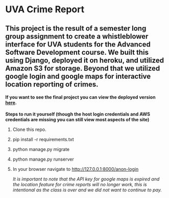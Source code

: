 # UVA Crime Report
## This project is the result of a semester long group assignment to create a whistleblower interface for UVA students for the Advanced Software Development course. We built this using Django, deployed it on heroku, and utilized Amazon S3 for storage. Beyond that we utilized google login and google maps for interactive location reporting of crimes. 

#### If you want to see the final project you can view the deployed version [here](https://project-a-03-uva-d449ae8204db.herokuapp.com/). 

**Steps to run it yourself (though the host login credentials and AWS credentials are missing you can still view most aspects of the site)**

1. Clone this repo.
2. pip install -r requirements.txt
3. python manage.py migrate
4. python manage.py runserver
5. In your browser navigate to http://127.0.0.1:8000/anon-login

   *It is important to note that the API key for google maps is expired and the location feature for crime reports will no longer work, this is intentional as the class is over and we did not want to continue to pay.*
